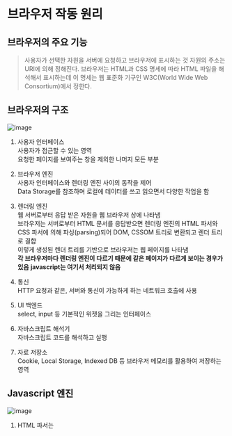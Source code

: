 # 브라우저 작동 원리

## 브라우저의 주요 기능
> 사용자가 선택한 자원을 서버에 요청하고 브라우저에 표시하는 것
> 자원의 주소는 URI에 의해 정해진다.
> 브라우저는 HTML과 CSS 명세에 따라 HTML 파일을 해석해서 표시하는데 이 명세는 웹 표준화 기구인 W3C(World Wide Web Consortium)에서 정한다.

## 브라우저의 구조
![image](https://user-images.githubusercontent.com/80516736/225802891-dc64423c-9312-4309-948c-4339f8ec6398.png)

1. 사용자 인터페이스 <br/>
사용자가 접근할 수 있는 영역 <br/>
요청한 페이지를 보여주는 창을 제외한 나머지 모든 부분<br/>

2. 브라우저 엔진 <br/>
사용자 인터페이스와 렌더링 엔진 사이의 동작을 제어 <br/>
Data Storage를 참조하며 로컬에 데이터를 쓰고 읽으면서 다양한 작업을 함 <br/>

3. 렌더링 엔진 <br/>
웹 서버로부터 응답 받은 자원을 웹 브라우저 상에 나타냄 <br/>
브라우저는 서버로부터 HTML 문서를 응답받으면 렌더링 엔진의 HTML 파서와 CSS 파서에 의해 파싱(parsing)되어 DOM, CSSOM 트리로 변환되고 렌더 트리로 결합 <br/>
이렇게 생성된 렌더 트리를 기반으로 브라우저는 웹 페이지를 나타냄 <br/>
**각 브라우저마다 렌더링 엔진이 다르기 때문에 같은 페이지가 다르게 보이는 경우가 있음**
**javascript는 여기서 처리되지 않음**

4. 통신 <br/>
HTTP 요청과 같은, 서버와 통신이 가능하게 하는 네트워크 호출에 사용<br/>

5. UI 백엔드 <br/>
select, input 등 기본적인 위젯을 그리는 인터페이스 <br/>

6. 자바스크립트 해석기<br/>
자바스크립트 코드를 해석하고 실행 <br/>

7. 자료 저장소 <br/>
Cookie, Local Storage, Indexed DB 등 브라우저 메모리를 활용하여 저장하는 영역<br/>


## Javascript 엔진
![image](https://user-images.githubusercontent.com/80516736/225803936-7e747722-6b7d-47b5-bab0-f85d2b7a666b.png)
1. HTML 파서는 <script> 태그를 만나면 Javascript 코드를 실행하기 위해 DOM 생성 프로세스를 중지하고 자바스크립트 엔진으로 권한을 넘김<br/>
2. 제어 권한을 넘겨받은 자바스크립트 엔진은 <script> 태그 내의 Javascript 코드 또는 src 속성에 정의된 Javascript 파일을 로드하고 파싱 하여 실행<br/>
3. Javascript의 실행이 완료되면 다시 HTML 파서로 제어 권한을 넘겨서 중지했던 시점으로 돌아가 DOM 생성을 재개<br/>

**브라우저가 동기적으로 HTML,CSS,Javascript를 처리한다.** <br/>
**그러나 자바스크립트 엔진에 제어권한이 있을때 Javascript 코드가 완성되지 않은 DOM을 조작하면 에러발생 => body 요소 아래에 자바스크립트를 위치 시키거나 DOM 생성이 완료된 시점에 자바스크립트가 실행되도록 한다.**

 
## 참고
https://d2.naver.com/helloworld/59361<br/>
https://dev.to/gitpaulo/journey-of-a-web-page-how-browsers-work-10co<br/>
https://bbangson.tistory.com/87<br/>
